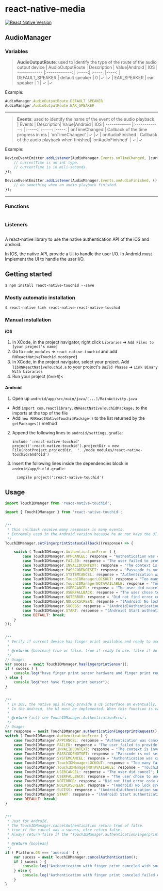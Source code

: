# react-native-media

[![React Native Version](https://img.shields.io/badge/react--native-latest-blue.svg?style=flat-square)](http://facebook.github.io/react-native/releases)

## AudioManager

### Variables

>**AudioOutputRoute**: used to identify the type of the route of the audio output device
>| AudioOutputRoute | Description     | Value|Android  | IOS
>| -------------              |:-------------:      | :-----:| :-----:  |-----:
>| DEFAULT_SPEAKER   | default speaker | 0    |✓    |✓
>| EAR_SPEAKER       | ear speaker             | 1    |  ✓   |✓

Example:

```javascript
AudioManager.AudioOutputRoute.DEFAULT_SPEAKER
AudioManager.AudioOutputRoute.EAR_SPEAKER
```
___

>**Events**: used to identify the name of the event of the audio playback.
>| Events | Description| Value|Android  | IOS
>| -------------              |:-------------:      | :-----:| :-----:  |-----:
>| onTimeChanged   | Callback of the time progress in ms | 'onTimeChanged'    |✓    |✓
>| onAudioFinished       | Callback of the audio playback when finished| 'onAudioFinished'    |  ✓   |✓

Example:

```javascript
DeviceEventEmitter.addListener(AudioManager.Events.onTimeChanged, (currentTime) => {
	// currentTime is an int type.
	// currentTime is in mili-seconds.
});

DeviceEventEmitter.addListener(AudioManager.Events.onAudioFinished, () => {
	// do something when an audio playback finished.
});
```
___

### Functions

```javascript

```

### Listeners

```javascript

```





A react-native library to use the native authentication API of the iOS and android.

In IOS, the native API, provide a UI to handle the user I/O.
In Android must implement the UI to handle the user I/O.

## Getting started

`$ npm install react-native-touchid --save`

### Mostly automatic installation

`$ react-native link react-native-react-native-touchid`

### Manual installation


#### iOS

1. In XCode, in the project navigator, right click `Libraries` ➜ `Add Files to [your project's name]`
2. Go to `node_modules` ➜ `react-native-touchid` and add `RNReactNativeTouchid.xcodeproj`
3. In XCode, in the project navigator, select your project. Add `libRNReactNativeTouchid.a` to your project's `Build Phases` ➜ `Link Binary With Libraries`
4. Run your project (`Cmd+R`)<

#### Android

1. Open up `android/app/src/main/java/[...]/MainActivity.java`
  - Add `import com.reactlibrary.RNReactNativeTouchidPackage;` to the imports at the top of the file
  - Add `new RNReactNativeTouchidPackage()` to the list returned by the `getPackages()` method
2. Append the following lines to `android/settings.gradle`:
  	```
  	include ':react-native-touchid'
  	project(':react-native-touchid').projectDir = new File(rootProject.projectDir, 	'../node_modules/react-native-touchid/android')
  	```
3. Insert the following lines inside the dependencies block in `android/app/build.gradle`:
  	```
      compile project(':react-native-touchid')
  	```

## Usage
```javascript
import TouchIDManger from 'react-native-touchid';

import { TouchIDManager } from 'react-native-touchid';


/**
 * This callback receive many responses in many events.
 * Extremely used in the Android version because he do not have the UI like the IOS version.
 */
TouchIDManager.setFingerprintStatusCallback((response) => {

    switch ( TouchIDManager.AuthenticationError ) {
        case TouchIDManager.APPCANCEL: response = "Authentication was cancelled by application"; break;
        case TouchIDManager.FAILED: response = "The user failed to provide valid credentials"; break;
        case TouchIDManager.INVALIDCONTEXT: response = "The context is invalid"; break;
        case TouchIDManager.PASSCODENOTSET: response = "Passcode is not set on the device"; break;
        case TouchIDManager.SYSTEMCANCEL: response = "Authentication was cancelled by the system"; break;
        case TouchIDManager.TouchIDManagerLOCKOUT: response = "Too many failed attempts."; break;
        case TouchIDManager.TouchIDManagerNOTAVAILABLE: response = "TouchIDManager is not available on the device"; break;
        case TouchIDManager.USERCANCEL: response = "The user did cancel"; break;
        case TouchIDManager.USERFALLBACK: response = "The user chose to use the fallback"; break;
        case TouchIDManager.NOTERROR: response = "Did not find error code object"; break;
        case TouchIDManager.NOLOCKSCREEN: response = "(Android) No lock sreen enable"; break;
        case TouchIDManager.SUCESS: response = "(Android)Authentication sucess"; break;
        case TouchIDManager.START: response = "(Android) Start authentication"; break;
        case DEFAULT: break;
    }
});


/**
 * Verify if current device has finger print available and ready to use.
 *
 * @returns {boolean} true or false. true if ready to use. false if do not have hardware or finger print registered.
 */
// Usage:
var sucess = await TouchIDManager.hasFingerprintSensor();
if ( sucess ) {
    console.log("have finger print sensor hardware and finger print registered");
} else {
    console.log("not have finger print sensor");
}


/**
 * In IOS, the native api alredy provide a UI interface an eventually, easier to authenticate the finger print.
 * In the Android, the UI must be implemented. When this function is called, the native API wait the user to input the finger print if everything is alright or immediately return an response. To cancel the authentication, or if the user give up in authenticate by finger print, call "TouchIDManager.cancelAuthentication".
 *
 * @return {int} see TouchIDManager.AuthenticationError;
 */
// Usage:
var response = await TouchIDManager.authenticationFingerprintRequest();
switch ( TouchIDManager.AuthenticationError ) {
    case TouchIDManager.APPCANCEL: response = "Authentication was cancelled by application"; break;
    case TouchIDManager.FAILED: response = "The user failed to provide valid credentials"; break;
    case TouchIDManager.INVALIDCONTEXT: response = "The context is invalid"; break;
    case TouchIDManager.PASSCODENOTSET: response = "Passcode is not set on the device"; break;
    case TouchIDManager.SYSTEMCANCEL: response = "Authentication was cancelled by the system"; break;
    case TouchIDManager.TouchIDManagerLOCKOUT: response = "Too many failed attempts."; break;
    case TouchIDManager.TouchIDManagerNOTAVAILABLE: response = "TouchIDManager is not available on the device"; break;
    case TouchIDManager.USERCANCEL: response = "The user did cancel"; break;
    case TouchIDManager.USERFALLBACK: response = "The user chose to use the fallback"; break;
    case TouchIDManager.NOTERROR: response = "Did not find error code object"; break;
    case TouchIDManager.NOLOCKSCREEN: response = "(Android) No lock sreen enable"; break;
    case TouchIDManager.SUCESS: response = "(Android)Authentication sucess"; break;
    case TouchIDManager.START: response = "(Android) Start authentication"; break;
    case DEFAULT: break;
}


/**
 * Just for Android.
 * The TouchIDManager.cancelAuthentication return true of false.
 * true if the cancel was a sucess, else return false.
 * Always return false if the "TouchIDManager.authenticationFingerprintRequest()" was never called.
 *
 * @return {boolean}
 */
if ( Platform.OS === 'android' ) {
    var sucess = await TouchIDManager.cancelAuthentication();
    if ( sucess ) {
        console.log("Authentication with finger print canceled with sucess.");
    } else {
        console.log("Authentication with finger print canceled failed or authentication request never started.");
    }
}

```
  
